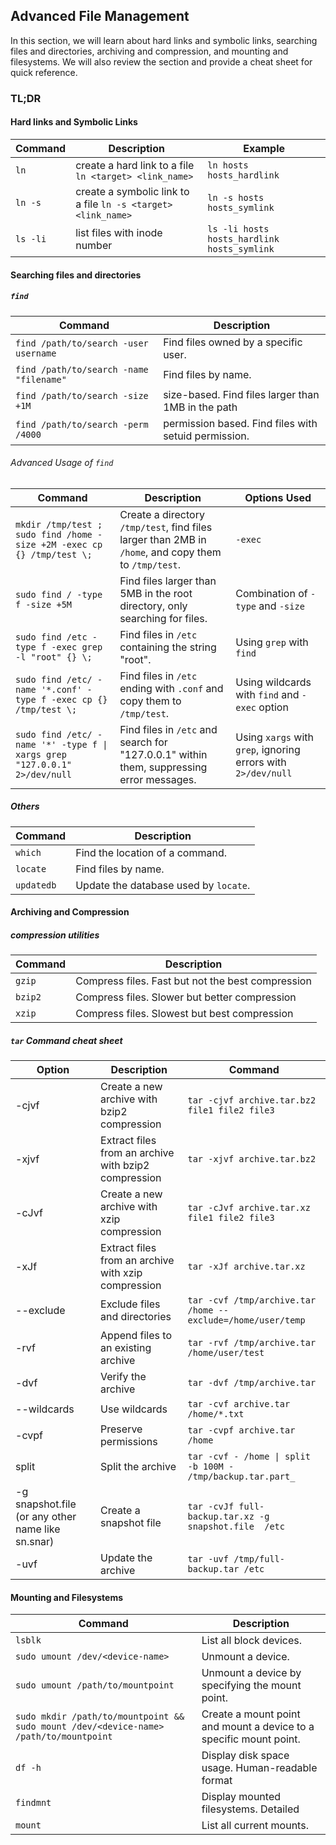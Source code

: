 ## Advanced File Management
In this section, we will learn about hard links and symbolic links, searching files and directories, archiving and compression, and mounting and filesystems. We will also review the section and provide a cheat sheet for quick reference.

### TL;DR
#### Hard links and Symbolic Links
| Command | Description | Example |
| --- | --- | --- |
| `ln` | create a hard link to a file `ln <target> <link_name>` | `ln hosts hosts_hardlink` |
| `ln -s` | create a symbolic link to a file `ln -s <target> <link_name>` | `ln -s hosts hosts_symlink` |
| `ls -li` | list files with inode number | `ls -li hosts hosts_hardlink hosts_symlink` |
#### Searching files and directories
##### `find`
| Command | Description |
|---------|-------------|
| `find /path/to/search -user username` | Find files owned by a specific user. |
| `find /path/to/search -name "filename"` | Find files by name. |
| `find /path/to/search -size +1M` | size-based. Find files larger than 1MB in the path |
| `find /path/to/search -perm /4000` | permission based. Find files with setuid permission. |
###### Advanced Usage of `find`

| Command | Description | Options Used |
|---------|-------------|--------------|
| `mkdir /tmp/test ; sudo find /home -size +2M -exec cp {} /tmp/test \;` | Create a directory `/tmp/test`, find files larger than 2MB in `/home`, and copy them to `/tmp/test`. | `-exec` |
| `sudo find / -type f -size +5M` | Find files larger than 5MB in the root directory, only searching for files. | Combination of `-type` and `-size` |
| `sudo find /etc -type f -exec grep -l "root" {} \;` | Find files in `/etc` containing the string "root". | Using `grep` with `find` |
| `sudo find /etc/ -name '*.conf' -type f -exec cp {} /tmp/test \;` | Find files in `/etc` ending with `.conf` and copy them to `/tmp/test`. | Using wildcards with `find` and `-exec` option |
| `sudo find /etc/ -name '*' -type f \| xargs grep "127.0.0.1" 2>/dev/null` | Find files in `/etc` and search for "127.0.0.1" within them, suppressing error messages. | Using `xargs` with `grep`, ignoring errors with `2>/dev/null` |
##### Others
| Command | Description |
|---------|-------------|
| `which` | Find the location of a command. |
| `locate` | Find files by name. |
| `updatedb` | Update the database used by `locate`. |

#### Archiving and Compression
##### compression utilities
| Command | Description |
|---------|-------------|
| `gzip` | Compress files. Fast but not the best compression |
|`bzip2` | Compress files. Slower but better compression |
| `xzip` | Compress files. Slowest but best compression |
##### `tar` Command cheat sheet
| Option | Description | Command |
|--------|-------------|---------|
| -cjvf | Create a new archive with bzip2 compression | `tar -cjvf archive.tar.bz2 file1 file2 file3` |
| -xjvf | Extract files from an archive with bzip2 compression | `tar -xjvf archive.tar.bz2` |
| -cJvf | Create a new archive with xzip compression | `tar -cJvf archive.tar.xz file1 file2 file3` |
| -xJf | Extract files from an archive with xzip compression | `tar -xJf archive.tar.xz` |
| --exclude | Exclude files and directories | `tar -cvf /tmp/archive.tar /home --exclude=/home/user/temp` |
| -rvf | Append files to an existing archive | `tar -rvf /tmp/archive.tar /home/user/test` |
| -dvf | Verify the archive | `tar -dvf /tmp/archive.tar` |
| --wildcards | Use wildcards | `tar -cvf archive.tar /home/*.txt` |
| -cvpf | Preserve permissions | `tar -cvpf archive.tar /home` |
| split | Split the archive | `tar -cvf - /home \| split -b 100M - /tmp/backup.tar.part_` |
| -g snapshot.file (or any other name like sn.snar) | Create a snapshot file | `tar -cvJf full-backup.tar.xz -g snapshot.file  /etc` |
| -uvf | Update the archive | `tar -uvf /tmp/full-backup.tar /etc` |
#### Mounting and Filesystems
| Command | Description |
|---------|-------------|
| `lsblk` | List all block devices. |
| `sudo umount /dev/<device-name>` | Unmount a device. |
| `sudo umount /path/to/mountpoint` | Unmount a device by specifying the mount point. |
|`sudo mkdir /path/to/mountpoint && sudo mount /dev/<device-name> /path/to/mountpoint` | Create a mount point and mount a device to a specific mount point. |
| `df -h` | Display disk space usage. Human-readable format |
| `findmnt` | Display mounted filesystems. Detailed |
| `mount` | List all current mounts. |


